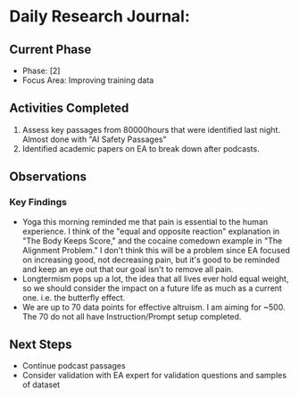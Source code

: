 # Daily Research Journal:

## Current Phase
- Phase: [2]
- Focus Area: Improving training data

## Activities Completed
1. Assess key passages from 80000hours that were identified last night. Almost done with "AI Safety Passages"
2. Identified academic papers on EA to break down after podcasts.

## Observations
### Key Findings
- Yoga this morning reminded me that pain is essential to the human experience. I think of the "equal and opposite reaction" explanation in "The Body Keeps Score," and the cocaine comedown example in "The Alignment Problem." I don't think this will be a problem since EA focused on increasing good, not decreasing pain, but it's good to be reminded and keep an eye out that our goal isn't to remove all pain.
- Longtermism pops up a lot, the idea that all lives ever hold equal weight, so we should consider the impact on a future life as much as a current one. i.e. the butterfly effect.
- We are up to 70 data points for effective altruism. I am aiming for ~500. The 70 do not all have Instruction/Prompt setup completed.

## Next Steps
- Continue podcast passages
- Consider validation with EA expert for validation questions and samples of dataset
